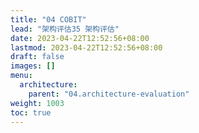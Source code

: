 ```yaml
---
title: "04 COBIT"
lead: "架构评估35 架构评估"
date: 2023-04-22T12:52:56+08:00
lastmod: 2023-04-22T12:52:56+08:00
draft: false
images: []
menu:
  architecture:
    parent: "04.architecture-evaluation"
weight: 1003
toc: true
---
```

